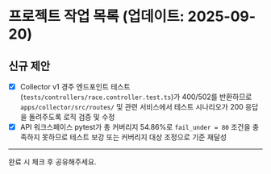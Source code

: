 # 프로젝트 작업 목록 (업데이트: 2025-09-20)

## 신규 제안
- [x] Collector v1 경주 엔드포인트 테스트(`tests/controllers/race.controller.test.ts`)가 400/502를 반환하므로 `apps/collector/src/routes/` 및 관련 서비스에서 테스트 시나리오가 200 응답을 돌려주도록 로직 검증 및 수정
- [x] API 워크스페이스 pytest가 총 커버리지 54.86%로 `fail_under = 80` 조건을 충족하지 못하므로 테스트 보강 또는 커버리지 대상 조정으로 기준 재달성

---
완료 시 체크 후 공유해주세요.

